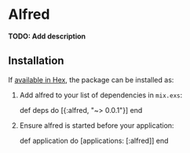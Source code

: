 # Alfred

**TODO: Add description**

## Installation

If [available in Hex](https://hex.pm/docs/publish), the package can be installed as:

  1. Add alfred to your list of dependencies in `mix.exs`:

        def deps do
          [{:alfred, "~> 0.0.1"}]
        end

  2. Ensure alfred is started before your application:

        def application do
          [applications: [:alfred]]
        end

